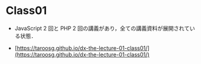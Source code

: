 # Class01

- JavaScript 2 回と PHP 2 回の講義があり，全ての講義資料が展開されている状態．

- [https://taroosg.github.io/dx-the-lecture-01-class01/](https://taroosg.github.io/dx-the-lecture-01-class01/)
